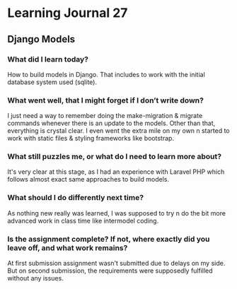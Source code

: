 # Learning Journal 27

## Django Models

### What did I learn today?

How to build models in Django. That includes to work with the initial database system used (sqlite).

### What went well, that I might forget if I don’t write down?

 I just need a way to remember doing the make-migration & migrate commands whenever there is an update to the models. Other than that, everything is crystal clear. I even went the extra mile on my own n started to work with static files & styling frameworks like bootstrap.

### What still puzzles me, or what do I need to learn more about?

It's very clear at this stage, as I had an experience with Laravel PHP which follows almost exact same approaches to build models.

### What should I do differently next time?

As nothing new really was learned, I was supposed to try n do the bit more advanced work in class time like intermodel coding.

### Is the assignment complete? If not, where exactly did you leave off, and what work remains?

At first submission assignment wasn't submitted due to delays on my side. But on second submission, the requirements were supposedly fulfilled without any issues.
